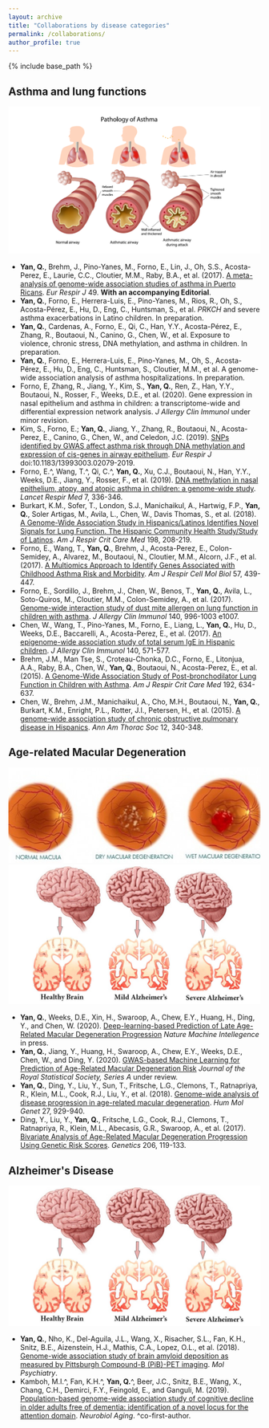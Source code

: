 ```yaml
---
layout: archive
title: "Collaborations by disease categories"
permalink: /collaborations/
author_profile: true
---
```


{% include base_path %}

Asthma and lung functions
-
![Editing a markdown file for a talk](/images/lung.png)
* <b>Yan, Q.</b>, Brehm, J., Pino-Yanes, M., Forno, E., Lin, J., Oh, S.S., Acosta-Perez, E., Laurie, C.C., Cloutier, M.M., Raby, B.A., et al. (2017). [A meta-analysis of genome-wide association studies of asthma in Puerto Ricans](https://www.ncbi.nlm.nih.gov/pubmed/28461288). *Eur Respir J* 49. <b>With an accompanying Editorial</b>.
* <b>Yan, Q.</b>, Forno, E., Herrera-Luis, E., Pino-Yanes, M., Rios, R., Oh, S., Acosta-Pérez, E., Hu, D., Eng, C., Huntsman, S., et al. *PRKCH* and severe asthma exacerbations in Latino children. In preparation.
* <b>Yan, Q.</b>, Cardenas, A., Forno, E., Qi, C., Han, Y.Y., Acosta-Pérez, E., Zhang, R., Boutaoui, N., Canino, G., Chen, W., et al. Exposure to violence, chronic stress, DNA methylation, and asthma in children. In preparation.
* <b>Yan, Q.</b>, Forno, E., Herrera-Luis, E., Pino-Yanes, M., Oh, S., Acosta-Pérez, E., Hu, D., Eng, C., Huntsman, S., Cloutier, M.M., et al. A genome-wide association analysis of asthma hospitalizations. In preparation.
* Forno, E, Zhang, R., Jiang, Y., Kim, S., <b>Yan, Q.</b>, Ren, Z., Han, Y.Y., Boutaoui, N., Rosser, F., Weeks, D.E., et al. (2020). Gene expression in nasal epithelium and asthma in children: a transcriptome-wide and differential expression network analysis. *J Allergy Clin Immunol* under minor revision.
*	Kim, S., Forno, E.; <b>Yan, Q.</b>, Jiang, Y., Zhang, R., Boutaoui, N., Acosta-Perez, E., Canino, G., Chen, W., and Celedon, J.C. (2019). [SNPs identified by GWAS affect asthma risk through DNA methylation and expression of cis-genes in airway epithelium](https://www.ncbi.nlm.nih.gov/pubmed/31831581). *Eur Respir J* doi:10.1183/13993003.02079-2019. 
* Forno, E.^, Wang, T.^, Qi, C.^, <b>Yan, Q.</b>, Xu, C.J., Boutaoui, N., Han, Y.Y., Weeks, D.E., Jiang, Y., Rosser, F., et al. (2019). [DNA methylation in nasal epithelium, atopy, and atopic asthma in children: a genome-wide study](https://www.sciencedirect.com/science/article/pii/S2213260018304661?via%3Dihub). *Lancet Respir Med* 7, 336-346.
* Burkart, K.M., Sofer, T., London, S.J., Manichaikul, A., Hartwig, F.P., <b>Yan, Q.</b>, Soler Artigas, M., Avila, L., Chen, W., Davis Thomas, S., et al. (2018). [A Genome-Wide Association Study in Hispanics/Latinos Identifies Novel Signals for Lung Function. The Hispanic Community Health Study/Study of Latinos](https://www.atsjournals.org/doi/full/10.1164/rccm.201707-1493OC). *Am J Respir Crit Care Med* 198, 208-219.
* Forno, E., Wang, T., <b>Yan, Q.</b>, Brehm, J., Acosta-Perez, E., Colon-Semidey, A., Alvarez, M., Boutaoui, N., Cloutier, M.M., Alcorn, J.F., et al. (2017). [A Multiomics Approach to Identify Genes Associated with Childhood Asthma Risk and Morbidity](https://www.atsjournals.org/doi/full/10.1165/rcmb.2017-0002OC). *Am J Respir Cell Mol Biol* 57, 439-447.
* Forno, E., Sordillo, J., Brehm, J., Chen, W., Benos, T., <b>Yan, Q.</b>, Avila, L., Soto-Quiros, M., Cloutier, M.M., Colon-Semidey, A., et al. (2017). [Genome-wide interaction study of dust mite allergen on lung function in children with asthma](https://www.ncbi.nlm.nih.gov/pubmed/28167095). *J Allergy Clin Immunol* 140, 996-1003 e1007.
* Chen, W., Wang, T., Pino-Yanes, M., Forno, E., Liang, L., <b>Yan, Q.</b>, Hu, D., Weeks, D.E., Baccarelli, A., Acosta-Perez, E., et al. (2017). [An epigenome-wide association study of total serum IgE in Hispanic children](https://www.ncbi.nlm.nih.gov/pubmed/28069425). *J Allergy Clin Immunol* 140, 571-577.
* Brehm, J.M., Man Tse, S., Croteau-Chonka, D.C., Forno, E., Litonjua, A.A., Raby, B.A., Chen, W., <b>Yan, Q.</b>, Boutaoui, N., Acosta-Perez, E., et al. (2015). [A Genome-Wide Association Study of Post-bronchodilator Lung Function in Children with Asthma](https://www.atsjournals.org/doi/full/10.1164/rccm.201501-0047LE). *Am J Respir Crit Care Med* 192, 634-637.
* Chen, W., Brehm, J.M., Manichaikul, A., Cho, M.H., Boutaoui, N., <b>Yan, Q.</b>, Burkart, K.M., Enright, P.L., Rotter, J.I., Petersen, H., et al. (2015). [A genome-wide association study of chronic obstructive pulmonary disease in Hispanics](https://www.ncbi.nlm.nih.gov/pubmed/25584925). *Ann Am Thorac Soc* 12, 340-348.

Age-related Macular Degeneration
-
![Editing a markdown file for a talk](/images/AMD.jpg)
![Editing a markdown file for a talk](/images/alzheimer.jpg)
* <b>Yan, Q.</b>, Weeks, D.E., Xin, H., Swaroop, A., Chew, E.Y., Huang, H., Ding, Y., and Chen, W. (2020). [Deep-learning-based Prediction of Late Age-Related Macular Degeneration Progression](https://www.medrxiv.org/content/10.1101/19006171v1) *Nature Machine Intellegence* in press.
* <b>Yan, Q.</b>, Jiang, Y., Huang, H., Swaroop, A., Chew, E.Y., Weeks, D.E., Chen, W., and Ding, Y. (2020). [GWAS-based Machine Learning for Prediction of Age-Related Macular Degeneration Risk](https://www.medrxiv.org/content/10.1101/19006155v1) *Journal of the Royal Statistical Society, Series A* under review.
* <b>Yan, Q.</b>, Ding, Y., Liu, Y., Sun, T., Fritsche, L.G., Clemons, T., Ratnapriya, R., Klein, M.L., Cook, R.J., Liu, Y., et al. (2018). [Genome-wide analysis of disease progression in age-related macular degeneration](https://academic.oup.com/hmg/article/27/5/929/4810717). *Hum Mol Genet* 27, 929-940.
* Ding, Y., Liu, Y., <b>Yan, Q.</b>, Fritsche, L.G., Cook, R.J., Clemons, T., Ratnapriya, R., Klein, M.L., Abecasis, G.R., Swaroop, A., et al. (2017). [Bivariate Analysis of Age-Related Macular Degeneration Progression Using Genetic Risk Scores](http://www.genetics.org/content/early/2017/03/21/genetics.116.196998). *Genetics* 206, 119-133.

Alzheimer's Disease
-
![Editing a markdown file for a talk](/images/alzheimer.jpg)
* <b>Yan, Q.</b>, Nho, K., Del-Aguila, J.L., Wang, X., Risacher, S.L., Fan, K.H., Snitz, B.E., Aizenstein, H.J., Mathis, C.A., Lopez, O.L., et al. (2018). [Genome-wide association study of brain amyloid deposition as measured by Pittsburgh Compound-B (PiB)-PET imaging](https://www.ncbi.nlm.nih.gov/pubmed/30361487). *Mol Psychiatry*.
* Kamboh, M.I.^, Fan, K.H.^, <b>Yan, Q.</b>^, Beer, J.C., Snitz, B.E., Wang, X., Chang, C.H., Demirci, F.Y., Feingold, E., and Ganguli, M. (2019). [Population-based genome-wide association study of cognitive decline in older adults free of dementia: identification of a novel locus for the attention domain](https://www.ncbi.nlm.nih.gov/pubmed/30954325). *Neurobiol Aging*. ^co-first-author.

